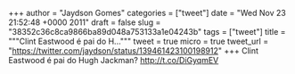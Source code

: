 
+++
author = "Jaydson Gomes"
categories = ["tweet"]
date = "Wed Nov 23 21:52:48 +0000 2011"
draft = false
slug = "38352c36c8ca9866ba89d048a753133a1e04243b"
tags = ["tweet"]
title = """Clint Eastwood é pai do H..."""
tweet = true
micro = true
tweet_url = "https://twitter.com/jaydson/status/139461423100198912"
+++
Clint Eastwood é pai do Hugh Jackman? http://t.co/DiGyqmEV
